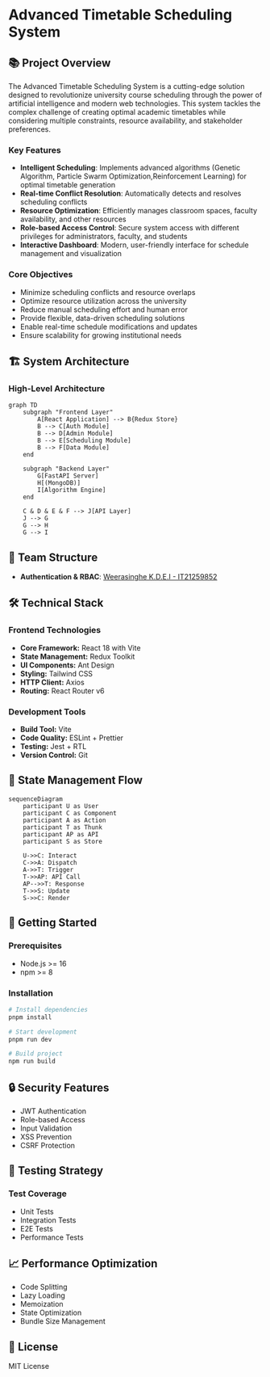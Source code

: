 # Advanced Timetable Scheduling System

## 📚 Project Overview
The Advanced Timetable Scheduling System is a cutting-edge solution designed to revolutionize university course scheduling through the power of artificial intelligence and modern web technologies. This system tackles the complex challenge of creating optimal academic timetables while considering multiple constraints, resource availability, and stakeholder preferences.

### Key Features
- **Intelligent Scheduling**: Implements advanced algorithms (Genetic Algorithm, Particle Swarm Optimization,Reinforcement Learning) for optimal timetable generation
- **Real-time Conflict Resolution**: Automatically detects and resolves scheduling conflicts
- **Resource Optimization**: Efficiently manages classroom spaces, faculty availability, and other resources
- **Role-based Access Control**: Secure system access with different privileges for administrators, faculty, and students
- **Interactive Dashboard**: Modern, user-friendly interface for schedule management and visualization


### Core Objectives
- Minimize scheduling conflicts and resource overlaps
- Optimize resource utilization across the university
- Reduce manual scheduling effort and human error
- Provide flexible, data-driven scheduling solutions
- Enable real-time schedule modifications and updates
- Ensure scalability for growing institutional needs

## 🏗 System Architecture

### High-Level Architecture
```mermaid
graph TD
    subgraph "Frontend Layer"
        A[React Application] --> B{Redux Store}
        B --> C[Auth Module]
        B --> D[Admin Module]
        B --> E[Scheduling Module]
        B --> F[Data Module]
    end
    
    subgraph "Backend Layer"
        G[FastAPI Server]
        H[(MongoDB)]
        I[Algorithm Engine]
    end
    
    C & D & E & F --> J[API Layer]
    J --> G
    G --> H
    G --> I
```

## 👥 Team Structure

- **Authentication & RBAC**: [Weerasinghe K.D.E.I - IT21259852](https://github.com/EasaraWeerasinghe)


## 🛠 Technical Stack

### Frontend Technologies
- **Core Framework:** React 18 with Vite
- **State Management:** Redux Toolkit
- **UI Components:** Ant Design
- **Styling:** Tailwind CSS
- **HTTP Client:** Axios
- **Routing:** React Router v6

### Development Tools
- **Build Tool:** Vite
- **Code Quality:** ESLint + Prettier
- **Testing:** Jest + RTL
- **Version Control:** Git

## 🔄 State Management Flow
```mermaid
sequenceDiagram
    participant U as User
    participant C as Component
    participant A as Action
    participant T as Thunk
    participant AP as API
    participant S as Store

    U->>C: Interact
    C->>A: Dispatch
    A->>T: Trigger
    T->>AP: API Call
    AP-->>T: Response
    T->>S: Update
    S->>C: Render
```

## 🚀 Getting Started

### Prerequisites
- Node.js >= 16
- npm >= 8

### Installation
```bash
# Install dependencies
pnpm install

# Start development
pnpm run dev

# Build project
npm run build
```

## 🔒 Security Features

- JWT Authentication
- Role-based Access
- Input Validation
- XSS Prevention
- CSRF Protection

## 🧪 Testing Strategy

### Test Coverage
- Unit Tests
- Integration Tests
- E2E Tests
- Performance Tests

## 📈 Performance Optimization

- Code Splitting
- Lazy Loading
- Memoization
- State Optimization
- Bundle Size Management


## 📝 License
MIT License
